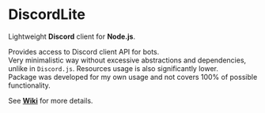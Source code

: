 # DiscordLite
Lightweight **Discord** client for **Node.js**.

Provides access to Discord client API for bots.  
Very minimalistic way without excessive abstractions and dependencies, unlike in `Discord.js`. Resources usage is also significantly lower.  
Package was developed for my own usage and not covers 100% of possible functionality.

See **[Wiki](../../wiki)** for more details.
